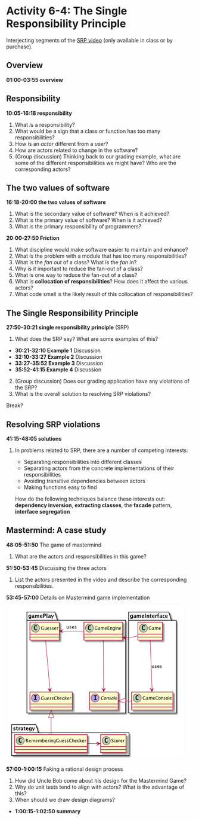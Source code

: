 # Activity 6-4: The Single Responsibility Principle

Interjecting segments of the [SRP video](../videos/10-srp.md) (only available in class or by purchase).

## Overview

**01:00-03:55 overview**

## Responsibility

**10:05-16:18 responsibility**

1. What *is* a responsibility?
2. What would be a sign that a class or function has too many responsibilities?
3. How is an *actor* different from a *user*?
4. How are actors related to change in the software?
5. (Group discussion) Thinking back to our grading example, what are some of the different responsibilities we might have? Who are the corresponding actors?

## The two values of software

**16:18-20:00 the two values of software**

1. What is the secondary value of software? When is it achieved?
2. What is the primary value of software? When is it achieved?
3. What is the primary responsibility of programmers?

**20:00-27:50 Friction**

1. What discipline would make software easier to maintain and enhance?
2. What is the problem with a module that has too many responsibilities?
3. What is the *fan out* of a class? What is the *fan in*?
4. Why is it important to reduce the fan-out of a class?
5. What is one way to reduce the fan-out of a class?
6. What is **collocation of responsibilities**? How does it affect the various actors?
7. What code smell is the likely result of this collocation of responsibilities?

## The Single Responsibility Principle

**27:50-30:21 single responsibility principle** (SRP)

1. What does the SRP say? What are some examples of this?

- **30:21-32:10 Example 1** Discussion
- **32:10-33:27 Example 2** Discussion
- **33:27-35:52 Example 3** Discussion
- **35:52-41:15 Example 4** Discussion

2. (Group discussion) Does our grading application have any violations of the SRP?
3. What is the overall solution to resolving SRP violations?

Break?

## Resolving SRP violations

**41:15-48:05 solutions**

1. In problems related to SRP, there are a number of competing interests:
    - Separating responsibilities into different classes
    - Separating actors from the concrete implementations of their responsibilities
    - Avoiding transitive dependencies between actors
    - Making functions easy to find

    How do the following techniques balance these interests out: **dependency inversion**, **extracting classes**, the **facade** pattern, **interface segregation**

## Mastermind: A case study

**48:05-51:50** The game of mastermind

1. What are the actors and responsibilities in this game?

**51:50-53:45** Discussing the three actors

1. List the actors presented in the video and describe the corresponding responsibilities.

**53:45-57:00** Details on Mastermind game implementation

![](../images/mastermindResponsibilities.png)

**57:00-1:00:15** Faking a rational design process

1. How did Uncle Bob come about his design for the Mastermind Game?
2. Why do unit tests tend to align with actors? What is the advantage of this?
3. When should we draw design diagrams?

- **1:00:15-1:02:50 summary**
